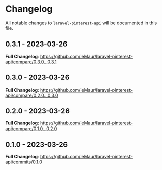 # Changelog

All notable changes to `laravel-pinterest-api` will be documented in this file.

## 0.3.1 - 2023-03-26

**Full Changelog**: https://github.com/leMaur/laravel-pinterest-api/compare/0.3.0...0.3.1

## 0.3.0 - 2023-03-26

**Full Changelog**: https://github.com/leMaur/laravel-pinterest-api/compare/0.2.0...0.3.0

## 0.2.0 - 2023-03-26

**Full Changelog**: https://github.com/leMaur/laravel-pinterest-api/compare/0.1.0...0.2.0

## 0.1.0 - 2023-03-26

**Full Changelog**: https://github.com/leMaur/laravel-pinterest-api/commits/0.1.0
